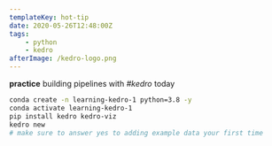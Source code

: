 ```yaml
---
templateKey: hot-tip
date: 2020-05-26T12:48:00Z
tags:
    - python
    - kedro
afterImage: /kedro-logo.png
---
```


**practice** building pipelines with _#kedro_ today
``` bash
conda create -n learning-kedro-1 python=3.8 -y
conda activate learning-kedro-1
pip install kedro kedro-viz
kedro new
# make sure to answer yes to adding example data your first time
```
